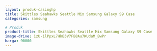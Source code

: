 ```yaml
---
layout: produk-casinghp
title: Skittles Seahawks Seattle Mix Samsung Galaxy S9 Case
categories: samsung

# Produk
product-title: Skittles Seahawks Seattle Mix Samsung Galaxy S9 Case
image-drive: 1zU-1lPpxL7HkB3V7FB8Au7KUdaM_BwPr
harga: 90000
---
```

